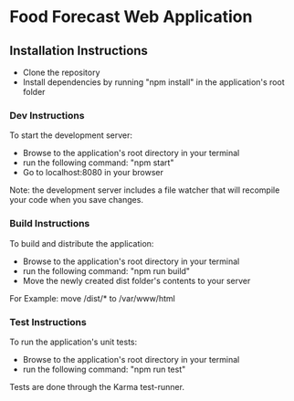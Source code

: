 # Food Forecast Web Application

## Installation Instructions
* Clone the repository
* Install dependencies by running "npm install" in the application's root folder

### Dev Instructions
To start the development server:
* Browse to the application's root directory in your terminal
* run the following command: "npm start"
* Go to localhost:8080 in your browser

Note: the development server includes a file watcher that will recompile your code when you save changes.

### Build Instructions
To build and distribute the application:
* Browse to the application's root directory in your terminal
* run the following command: "npm run build"
* Move the newly created dist folder's contents to your server

For Example: move /dist/* to /var/www/html

### Test Instructions
To run the application's unit tests:
* Browse to the application's root directory in your terminal
* run the following command: "npm run test"

Tests are done through the Karma test-runner.
